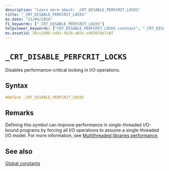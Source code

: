 ```yaml
---
description: "Learn more about: _CRT_DISABLE_PERFCRIT_LOCKS"
title: "_CRT_DISABLE_PERFCRIT_LOCKS"
ms.date: "11/04/2016"
f1_keywords: ["_CRT_DISABLE_PERFCRIT_LOCKS"]
helpviewer_keywords: ["CRT_DISABLE_PERFCRIT_LOCKS constant", "_CRT_DISABLE_PERFCRIT_LOCKS constant"]
ms.assetid: 36cc2d86-cdb1-4b2b-a03c-c0d3818e7c6f
---
```

# `_CRT_DISABLE_PERFCRIT_LOCKS`

Disables performance-critical locking in I/O operations.

## Syntax

```C
#define _CRT_DISABLE_PERFCRIT_LOCKS
```

## Remarks

Defining this symbol can improve performance in single-threaded I/O-bound programs by forcing all I/O operations to assume a single-threaded I/O model. For more information, see [Multithreaded libraries performance](./multithreaded-libraries-performance.md).

## See also

[Global constants](./global-constants.md)
